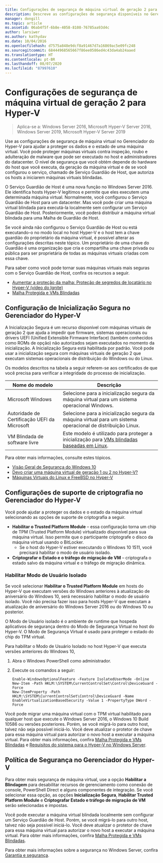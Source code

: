 ```yaml
---
title: Configurações de segurança de máquina virtual de geração 2 para Hyper-V
description: Descreve as configurações de segurança disponíveis no Gerenciador do Hyper-V para máquinas virtuais de geração 2
manager: dongill
ms.topic: article
ms.assetid: 06ab4f5f-6b8e-4058-8108-76785aa93d4c
author: larsiwer
ms.author: kathydav
ms.date: 10/04/2016
ms.openlocfilehash: d7575a848e9dcf8a91467d7a16869ac5e09fc248
ms.sourcegitcommit: 68444968565667f86ee0586ed4c43da4ab24aaed
ms.translationtype: HT
ms.contentlocale: pt-BR
ms.lasthandoff: 08/07/2020
ms.locfileid: "87997610"
---
```

# <a name="generation-2-virtual-machine-security-settings-for-hyper-v"></a>Configurações de segurança de máquina virtual de geração 2 para Hyper-V

>Aplica-se a: Windows Server 2016, Microsoft Hyper-V Server 2016, Windows Server 2019, Microsoft Hyper-V Server 2019

Use as configurações de segurança de máquina virtual no Gerenciador do Hyper-V para ajudar a proteger os dados e o estado de uma máquina virtual. Você pode proteger máquinas virtuais contra inspeção, roubo e adulteração de malware que pode ser executado no host e administradores do datacenter. O nível de segurança que você obtém depende do hardware do host que você executa, da geração da máquina virtual e de se você configurou o serviço, chamado de Serviço Guardião de Host, que autoriza os hosts a iniciarem máquinas virtuais blindadas.

O Serviço Guardião de Host é uma nova função no Windows Server 2016. Ele identifica hosts Hyper-V legítimos e permite que eles executem uma determinada máquina virtual. Normalmente, você configurou o Serviço Guardião de Host para um datacenter. Mas você pode criar uma máquina virtual blindada para executá-la localmente sem configurar um Serviço Guardião de Host. Posteriormente, você poderá distribuir a máquina virtual blindada para uma Malha de Guardião de Host.

Se você ainda não configurou o Serviço Guardião de Host ou está executando-o no modo local no host Hyper-V e o host tem a chave guardião do proprietário da máquina virtual, é possível alterar as configurações descritas neste tópico.   Um proprietário de uma chave do Guardião é uma organização que cria e compartilha uma chave privada ou pública para ser proprietária de todas as máquinas virtuais criadas com essa chave.

Para saber como você pode tornar suas máquinas virtuais mais seguras com o Serviço Guardião de Host, confira os recursos a seguir.

- [Aumentar a proteção da malha: Proteção de segredos de locatário no Hyper-V (vídeo do Ignite)](https://go.microsoft.com/fwlink/?LinkId=746379)
- [Malha Protegida e VMs Blindadas](https://go.microsoft.com/fwlink/?LinkId=746381)

## <a name="secure-boot-setting-in-hyper-v-manager"></a>Configuração de Inicialização Segura no Gerenciador do Hyper-V

A Inicialização Segura é um recurso disponível com máquinas virtuais de geração 2 que ajuda a impedir que firmware, sistemas operacionais ou drivers UEFI (Unified Extensible Firmware Interface) (também conhecidos como ROMs de opção) não autorizados sejam executados no momento da inicialização. A Inicialização Segura está habilitada por padrão. Você pode usar a inicialização segura com máquinas virtuais de geração 2 que executam sistemas operacionais de distribuição do Windows ou do Linux.

Os modelos descritos na tabela a seguir referem-se aos certificados de que você precisa para verificar a integridade do processo de inicialização.

|Nome do modelo|Descrição|
|-----------------|---------------|
|Microsoft Windows|Selecione para a inicialização segura da máquina virtual para um sistema operacional Windows.|
|Autoridade de Certificação UEFI da Microsoft|Selecione para a inicialização segura da máquina virtual para um sistema operacional de distribuição Linux.|
|VM Blindada de software livre|Este modelo é utilizado para proteger a inicialização para [VMs blindadas baseadas em Linux](../../../security/guarded-fabric-shielded-vm/guarded-fabric-create-a-linux-shielded-vm-template.md).|

Para obter mais informações, consulte estes tópicos.

- [Visão Geral de Segurança do Windows 10](/windows/security/threat-protection/overview-of-threat-mitigations-in-windows-10)
- [Devo criar uma máquina virtual de geração 1 ou 2 no Hyper-V?](../plan/Should-I-create-a-generation-1-or-2-virtual-machine-in-Hyper-V.md)
- [Máquinas Virtuais do Linux e FreeBSD no Hyper-V](../Supported-Linux-and-FreeBSD-virtual-machines-for-Hyper-V-on-Windows.md)

## <a name="encryption-support-settings-in-hyper-v-manager"></a>Configurações de suporte de criptografia no Gerenciador do Hyper-V

Você pode ajudar a proteger os dados e o estado da máquina virtual selecionando as opções de suporte de criptografia a seguir.

- **Habilitar o Trusted Platform Module** – essa configuração torna um chip de TPM (Trusted Platform Module) virtualizado disponível para sua máquina virtual. Isso permite que o participante criptografe o disco da máquina virtual usando o BitLocker.
  - Se o host do Hyper-V estiver executando o Windows 10 1511, você precisará habilitar o modo de usuário isolado.
- **Criptografar o Estado e o tráfego de migração de VM** – criptografa o estado salvo da máquina virtual e o tráfego de migração dinâmica.

### <a name="enable-isolated-user-mode"></a>Habilitar Modo de Usuário Isolado

Se você selecionar **Habilitar o Trusted Platform Module** em hosts do Hyper-V que executam versões do Windows anteriores à atualização de aniversário do Windows 10, será necessário habilitar o modo de usuário isolado. Você não precisa fazer isso para hosts Hyper-V que executam a atualização de aniversário do Windows Server 2016 ou do Windows 10 ou posterior.

O Modo de Usuário isolado é o ambiente de runtime que hospeda aplicativos de segurança dentro do Modo de Segurança Virtual no host do Hyper-V. O Modo de Segurança Virtual é usado para proteger o estado do chip do TPM virtual.

Para habilitar o Modo de Usuário Isolado no host Hyper-V que executa versões anteriores do Windows 10,

1.  Abra o Windows PowerShell como administrador.

2.  Execute os comandos a seguir:

    ```
    Enable-WindowsOptionalFeature -Feature IsolatedUserMode -Online
    New-Item -Path HKLM:\SYSTEM\CurrentControlSet\Control\DeviceGuard -Force
    New-ItemProperty -Path HKLM:\SYSTEM\CurrentControlSet\Control\DeviceGuard -Name EnableVirtualizationBasedSecurity -Value 1 -PropertyType DWord -Force

    ```

Você pode migrar uma máquina virtual com o TPM virtual habilitado para qualquer host que execute o Windows Server 2016, o Windows 10 Build 10586 ou versões posteriores. Porém, se você migrá-lo para outro host, talvez não seja possível iniciá-lo. Você deve atualizar o protetor de chave para essa máquina virtual para autorizar o novo host a executar a máquina virtual. Para obter mais informações, confira [Malha Protegida e VMs Blindadas](https://go.microsoft.com/fwlink/?LinkId=746381) e [Requisitos do sistema para o Hyper-V no Windows Server](../System-requirements-for-Hyper-V-on-Windows.md).

## <a name="security-policy-in-hyper-v-manager"></a>Política de Segurança no Gerenciador do Hyper-V
Para obter mais segurança de máquina virtual, use a opção **Habilitar a Blindagem** para desabilitar recursos de gerenciamento como conexão de console, PowerShell Direct e alguns componentes de integração. Se você selecionar essa opção, as opções **Inicialização Segura**, **Habilitar Trusted Platform Module** e **Criptografar Estado e tráfego de migração de VM** serão selecionadas e impostas.

Você pode executar a máquina virtual blindada localmente sem configurar um Serviço Guardião de Host. Porém, se você migrá-lo para outro host, talvez não seja possível iniciá-lo. Você deve atualizar o protetor de chave para essa máquina virtual para autorizar o novo host a executar a máquina virtual. Para obter mais informações, confira [Malha Protegida e VMs Blindadas](https://go.microsoft.com/fwlink/?LinkId=746381).

Para obter mais informações sobre a segurança no Windows Server, confira [Garantia e segurança](../../../security/Security-and-Assurance.yml).